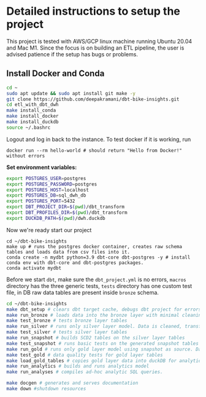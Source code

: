 # Detailed instructions to setup the project

This project is tested with AWS/GCP linux machine running Ubuntu 20.04 and Mac M1. Since the focus is on building an ETL pipeline, the user is advised patience if the setup has bugs or problems.

## Install Docker and Conda

```{.bash filename="Clone, install docker and conda"}
cd ~
sudo apt update && sudo apt install git make -y
git clone https://github.com/deepakramani/dbt-bike-insights.git
cd etl_with_dbt_dwh
make install_conda
make install_docker
make install_duckdb
source ~/.bashrc
```

Logout and log in back to the instance. To test docker if it is working, run
```
docker run --rm hello-world # should return "Hello from Docker!" without errors
```
**Set environment variables:**

```{.bash filename="export env variables"}
export POSTGRES_USER=postgres                             
export POSTGRES_PASSWORD=postgres 
export POSTGRES_HOST=localhost 
export POSTGRES_DB=sql_dwh_db 
export POSTGRES_PORT=5432 
export DBT_PROJECT_DIR=$(pwd)/dbt_transform 
export DBT_PROFILES_DIR=$(pwd)/dbt_transform 
export DUCKDB_PATH=$(pwd)/dwh.duckdb
```

Now we're ready start our project

```
cd ~/dbt-bike-insights
make up # runs the postgres docker container, creates raw schema tables and loads data from csv files into it.
conda create -n mydbt python=3.9 dbt-core dbt-postgres -y # install conda env with dbt-core and dbt-postgres packages.
conda activate mydbt

```

Before we start `dbt`, make sure the `dbt_project.yml` is no errors, `macros` directory has the three generic tests, `tests` directory has one custom test file, in DB raw data tables are present inside `bronze` schema. 

```{.bash filename="run dbt commands"}
cd ~/dbt-bike-insights 
make dbt_setup # clears dbt target cache, debugs dbt project for errors and installs dependencies
make run_bronze # loads data into the bronze layer with minimal cleaning
make test_bronze # tests bronze layer tables
make run_silver # runs only silver layer model. Data is cleaned, transformed and enriched.
make test_silver # tests silver layer tables
make run_snapshot # builds SCD2 tables on the silver layer tables
make test_snapshot # runs basic tests on the generated snapshot tables
make run_gold # runs only gold layer model using snapshot as source. Data is ready for business.
make test_gold # data quality tests for gold layer tables
make load_gold_tables # copies gold layer data into duckDB for analytics
make run_analytics # builds and runs analytics model
make run_analyses # compiles ad-hoc analytic SQL queries.

make docgen # generates and serves documentation
make down #shutdown resources
```
